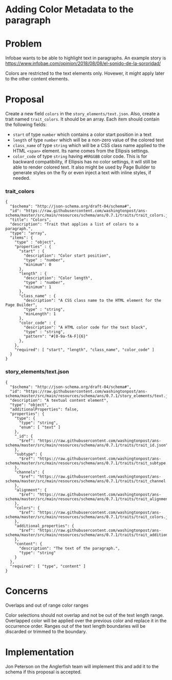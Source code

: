 # Adding Color Metadata to the paragraph

# Problem

Infobae wants to be able to highlight text in paragraphs. An example story is
https://www.infobae.com/opinion/2018/08/08/el-sonido-de-la-sororidad/

Colors are restricted to the text elements only. Hovewer, it might apply later to the other content elements.

# Proposal

Create a new field `colors` in the `story_elements/text.json`. Also, create a trait named `trait_colors`. It should be an array. Each item should contain the following fields:

- `start` of type `number` which contains a color start position in a text
- `length` of type `number` which will be a non-zero value of the colored text
- `class_name` of type `string` which will be a CSS class name applied to the HTML `<span>` element. Its name comes from the Ellipsis settings.
- `color_code` of type `string` having `#RRGGBB` color code. This is for backward compatibility, if Ellipsis has no color settings, it will still be able to render colored text. It also might be used by Page Builder to generate styles on the fly or even inject a text with inline styles, if needed.

### trait_colors

```
{
  "$schema": "http://json-schema.org/draft-04/schema#",
  "id": "https://raw.githubusercontent.com/washingtonpost/ans-schema/master/src/main/resources/schema/ans/0.7.1/traits/trait_colors.json",
  "title": "Colors",
  "description": "Trait that applies a list of colors to a paragraph.",
  "type": "array",
  "items": {
    "type" : "object",
    "properties" : {
      "start" : {
        "description": "Color start position",
        "type" : "number",
        "minimum": 0
      },
      "length" : {
        "description": "Color length",
        "type" : "number",
        "minimum": 1
      },
      "class_name" : {
        "description": "A CSS class name to the HTML element for the Page Builder",
        "type" : "string",
        "minLength": 1
      },
      "color_code" : {
        "description": "A HTML color code for the text block",
        "type" : "string",
        "pattern": "#[0-9a-fA-F]{6}"
      },
    },
    "required": [ "start", "length", "class_name", "color_code" ]
  }
}
```

### story_elements/text.json

```
{
  "$schema": "http://json-schema.org/draft-04/schema#",
  "id": "https://raw.githubusercontent.com/washingtonpost/ans-schema/master/src/main/resources/schema/ans/0.7.1/story_elements/text.json",
  "description": "A textual content element",
  "type": "object",
  "additionalProperties": false,
  "properties": {
    "type": {
      "type": "string",
      "enum": [ "text" ]
    },
    "_id": {
      "$ref": "https://raw.githubusercontent.com/washingtonpost/ans-schema/master/src/main/resources/schema/ans/0.7.1/traits/trait_id.json"
    },
    "subtype": {
      "$ref": "https://raw.githubusercontent.com/washingtonpost/ans-schema/master/src/main/resources/schema/ans/0.7.1/traits/trait_subtype.json"
    },
    "channels": {
      "$ref": "https://raw.githubusercontent.com/washingtonpost/ans-schema/master/src/main/resources/schema/ans/0.7.1/traits/trait_channel.json"
    },
    "alignment": {
      "$ref": "https://raw.githubusercontent.com/washingtonpost/ans-schema/master/src/main/resources/schema/ans/0.7.1/traits/trait_alignment.json"
    },
    "colors": {
      "$ref": "https://raw.githubusercontent.com/washingtonpost/ans-schema/master/src/main/resources/schema/ans/0.7.1/traits/trait_colors.json"
    },
    "additional_properties": {
      "$ref": "https://raw.githubusercontent.com/washingtonpost/ans-schema/master/src/main/resources/schema/ans/0.7.1/traits/trait_additional_properties.json"
    },
    "content": {
      "description": "The text of the paragraph.",
      "type": "string"
    }
  },
  "required": [ "type", "content" ]
}

```

# Concerns

Overlaps and out of range color ranges

Color selections should not overlap and not be out of the text length range. Overlapped color will be applied over the previous color and replace it in the occurrence order. Ranges out of the text length boundaries will be discarded or trimmed to the boundary.

# Implementation

Jon Peterson on the Anglerfish team will implement this and add it to the schema if this proposal is accepted.
